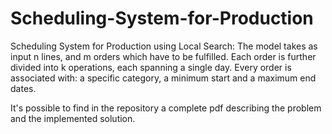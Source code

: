# Scheduling-System-for-Production
 Scheduling System for Production using Local Search: The model takes as input n lines, and m orders which have to be fulfilled. Each order is further divided into k operations, each spanning a single day. Every order is associated with: a specific category, a minimum start and a maximum end dates. 

It's possible to find in the repository a complete pdf describing the problem and the implemented solution.
